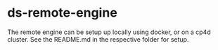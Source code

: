 # ds-remote-engine

The remote engine can be setup up locally using docker, or on a cp4d cluster. See the README.md in the respective folder for setup.
